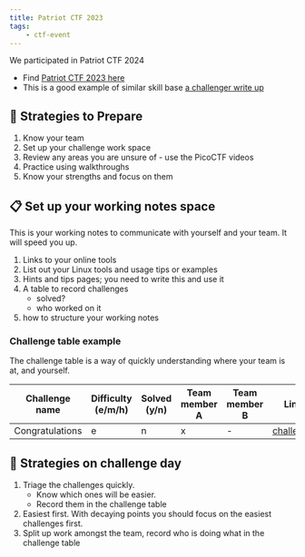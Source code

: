 ```yaml
---
title: Patriot CTF 2023
tags:
    - ctf-event
---
```


We participated in Patriot CTF 2024

- Find [Patriot CTF 2023 here](https://github.com/MasonCompetitiveCyber/PatriotCTF2023)
- This is a good example of similar skill base [a challenger write up](https://d-c4ptain.github.io/posts/PatriotCTF-2023-writeup/)

## 🤺 Strategies to Prepare

1. Know your team
1. Set up your challenge work space
1. Review any areas you are unsure of - use the PicoCTF videos
1. Practice using walkthroughs
1. Know your strengths and focus on them

## 📋 Set up your working notes space

This is your working notes to communicate with yourself and your team. It will speed you up.

1. Links to your online tools
1. List out your Linux tools and usage tips or examples
1. Hints and tips pages; you need to write this and use it
1. A table to record challenges
   - solved?
   - who worked on it
1. how to structure your working notes

### Challenge table example

The challenge table is a way of quickly understanding where your team is at, and yourself.

| Challenge name | Difficulty (e/m/h) |  Solved (y/n) | Team member A | Team member B | Link | 
|---|---|---|---|---|---|
|Congratulations| e| n| x| - | [challenge](https://github.com/MasonCompetitiveCyber/PatriotCTF2023/tree/main/Forensics/congratulations) |


## 🥷 Strategies on challenge day

1. Triage the challenges quickly. 
    - Know which ones will be easier.
    - Record them in the challenge table 
1. Easiest first. With decaying points you should focus on the easiest challenges first.
1. Split up work amongst the team, record who is doing what in the challenge table




